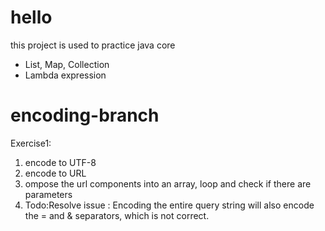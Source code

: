 # hello
this project is used to practice java core
* List, Map, Collection
* Lambda expression

# encoding-branch
Exercise1: 
1. encode to UTF-8
1. encode to URL
1. ompose the url components into an array, loop and check if there are parameters
1. Todo:Resolve issue : Encoding the entire query string will also encode the = and & separators, which is not correct.


